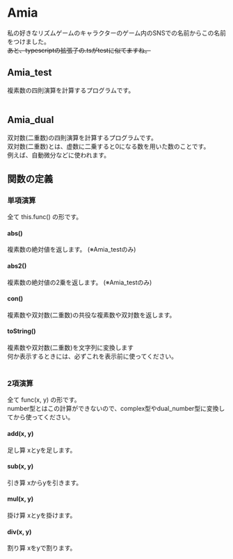 # Amia
私の好きなリズムゲームのキャラクターのゲーム内のSNSでの名前からこの名前をつけました。<br>
<s>あと、typescriptの拡張子の.tsがtestに似てますね。</s>
&nbsp;<br>
## Amia_test
複素数の四則演算を計算するプログラムです。<br>
&nbsp;<br>
## Amia_dual
双対数(二重数)の四則演算を計算するプログラムです。<br>
双対数(二重数)とは、虚数に二乗すると0になる数を用いた数のことです。<br>
例えば、自動微分などに使われます。
&nbsp;<br>
## 関数の定義
### 単項演算
全て this.func() の形です。
#### abs()
複素数の絶対値を返します。 (※Amia_testのみ)
#### abs2()
複素数の絶対値の2乗を返します。 (※Amia_testのみ)
#### con()
複素数や双対数(二重数)の共役な複素数や双対数を返します。
#### toString()
複素数や双対数(二重数)を文字列に変換します<br>
何か表示するときには、必ずこれを表示前に使ってください。<br>
&nbsp;<br>
### 2項演算
全て func(x, y) の形です。<br>
number型とはこの計算ができないので、complex型やdual_number型に変換してから使ってください。
#### add(x, y)
足し算 xとyを足します。
#### sub(x, y)
引き算 xからyを引きます。
#### mul(x, y)
掛け算 xとyを掛けます。
#### div(x, y)
割り算 xをyで割ります。
